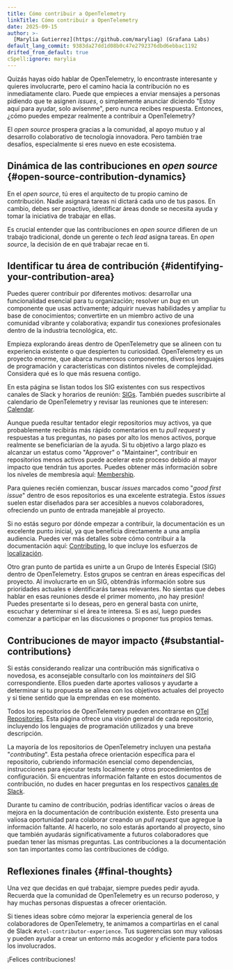 ```yaml
---
title: Cómo contribuir a OpenTelemetry
linkTitle: Cómo contribuir a OpenTelemetry
date: 2025-09-15
author: >-
  [Marylia Gutierrez](https://github.com/maryliag) (Grafana Labs)
default_lang_commit: 9383da27dd1d08b0c47e2792376dbd6ebbac1192
drifted_from_default: true
cSpell:ignore: marylia
---
```


Quizás hayas oído hablar de OpenTelemetry, lo encontraste interesante y quieres
involucrarte, pero el camino hacia la contribución no es inmediatamente claro.
Puede que empieces a enviar mensajes a personas pidiendo que te asignen
_issues_, o simplemente anunciar diciendo "Estoy aquí para ayudar, solo
avísenme", pero nunca recibes respuesta. Entonces, ¿cómo puedes empezar
realmente a contribuir a OpenTelemetry?

El _open source_ prospera gracias a la comunidad, al apoyo mutuo y al desarrollo
colaborativo de tecnología innovadora. Pero también trae desafíos, especialmente
si eres nuevo en este ecosistema.

## Dinámica de las contribuciones en _open source_ {#open-source-contribution-dynamics}

En el _open source_, tú eres el arquitecto de tu propio camino de contribución.
Nadie asignará tareas ni dictará cada uno de tus pasos. En cambio, debes ser
proactivo, identificar áreas donde se necesita ayuda y tomar la iniciativa de
trabajar en ellas.

Es crucial entender que las contribuciones en _open source_ difieren de un
trabajo tradicional, donde un gerente o _tech lead_ asigna tareas. En _open
source_, la decisión de en qué trabajar recae en ti.

## Identificar tu área de contribución {#identifying-your-contribution-area}

Puedes querer contribuir por diferentes motivos: desarrollar una funcionalidad
esencial para tu organización; resolver un _bug_ en un componente que usas
activamente; adquirir nuevas habilidades y ampliar tu base de conocimientos;
convertirte en un miembro activo de una comunidad vibrante y colaborativa;
expandir tus conexiones profesionales dentro de la industria tecnológica, etc.

Empieza explorando áreas dentro de OpenTelemetry que se alineen con tu
experiencia existente o que despierten tu curiosidad. OpenTelemetry es un
proyecto enorme, que abarca numerosos componentes, diversos lenguajes de
programación y características con distintos niveles de complejidad. Considera
qué es lo que más resuena contigo.

En esta página se listan todos los SIG existentes con sus respectivos canales de
Slack y horarios de reunión: [SIGs][sigs]. También puedes suscribirte al
calendario de OpenTelemetry y revisar las reuniones que te interesen:
[Calendar][calendar].

Aunque pueda resultar tentador elegir repositorios muy activos, ya que
probablemente recibirás más rápido comentarios en tu _pull request_ y respuestas
a tus preguntas, no pases por alto los menos activos, porque realmente se
beneficiarían de la ayuda. Si tu objetivo a largo plazo es alcanzar un estatus
como "Approver" o "Maintainer", contribuir en repositorios menos activos puede
acelerar este proceso debido al mayor impacto que tendrán tus aportes. Puedes
obtener más información sobre los niveles de membresía aquí:
[Membership][membership].

Para quienes recién comienzan, buscar _issues_ marcados como "_good first
issue_" dentro de esos repositorios es una excelente estrategia. Estos _issues_
suelen estar diseñados para ser accesibles a nuevos colaboradores, ofreciendo un
punto de entrada manejable al proyecto.

Si no estás seguro por dónde empezar a contribuir, la documentación es un
excelente punto inicial, ya que beneficia directamente a una amplia audiencia.
Puedes ver más detalles sobre cómo contribuir a la documentación aquí:
[Contributing][contrib], lo que incluye los esfuerzos de
[localización][localization].

Otro gran punto de partida es unirte a un Grupo de Interés Especial (SIG) dentro
de OpenTelemetry. Estos grupos se centran en áreas específicas del proyecto. Al
involucrarte en un SIG, obtendrás información sobre sus prioridades actuales e
identificarás tareas relevantes. No sientas que debes hablar en esas reuniones
desde el primer momento, ¡no hay presión! Puedes presentarte si lo deseas, pero
en general basta con unirte, escuchar y determinar si el área te interesa. Si es
así, luego puedes comenzar a participar en las discusiones o proponer tus
propios temas.

## Contribuciones de mayor impacto {#substantial-contributions}

Si estás considerando realizar una contribución más significativa o novedosa, es
aconsejable consultarlo con los _maintainers_ del SIG correspondiente. Ellos
pueden darte aportes valiosos y ayudarte a determinar si tu propuesta se alinea
con los objetivos actuales del proyecto y si tiene sentido que la emprendas en
ese momento.

Todos los repositorios de OpenTelemetry pueden encontrarse en [OTel
Repositories][repos]. Esta página ofrece una visión general de cada repositorio,
incluyendo los lenguajes de programación utilizados y una breve descripción.

La mayoría de los repositorios de OpenTelemetry incluyen una pestaña
"_contributing_". Esta pestaña ofrece orientación específica para el
repositorio, cubriendo información esencial como dependencias, instrucciones
para ejecutar tests localmente y otros procedimientos de configuración. Si
encuentras información faltante en estos documentos de contribución, no dudes en
hacer preguntas en los respectivos [canales de Slack][slack].

Durante tu camino de contribución, podrías identificar vacíos o áreas de mejora
en la documentación de contribución existente. Esto presenta una valiosa
oportunidad para colaborar creando un _pull request_ que agregue la información
faltante. Al hacerlo, no solo estarás aportando al proyecto, sino que también
ayudarás significativamente a futuros colaboradores que puedan tener las mismas
preguntas. Las contribuciones a la documentación son tan importantes como las
contribuciones de código.

## Reflexiones finales {#final-thoughts}

Una vez que decidas en qué trabajar, siempre puedes pedir ayuda. Recuerda que la
comunidad de OpenTelemetry es un recurso poderoso, y hay muchas personas
dispuestas a ofrecer orientación.

Si tienes ideas sobre cómo mejorar la experiencia general de los colaboradores
de OpenTelemetry, te animamos a compartirlas en el canal de Slack
`#otel-contributor-experience`. Tus sugerencias son muy valiosas y pueden ayudar
a crear un entorno más acogedor y eficiente para todos los involucrados.

¡Felices contribuciones!

[sigs]:
  https://github.com/open-telemetry/community?tab=readme-ov-file#special-interest-groups
[calendar]:
  https://github.com/open-telemetry/community?tab=readme-ov-file#calendar
[membership]:
  https://github.com/open-telemetry/community/blob/main/guides/contributor/membership.md
[contrib]: /docs/contributing
[localization]: /docs/contributing/localization/
[repos]: https://github.com/orgs/open-telemetry/repositories
[slack]: /community/end-user/slack-channel/
